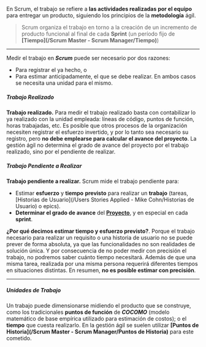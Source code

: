 En Scrum, el trabajo se refiere a **las actividades realizadas por el equipo** para entregar un producto, siguiendo los principios de la **metodología** ágil.

> Scrum organiza el trabajo en torno a la creación de un incremento de producto funcional al final de cada **Sprint** (un período fijo de **[Tiempo](/Scrum Master - Scrum Manager/Tiempo)**)
****
Medir el trabajo en ***Scrum*** puede ser necesario por dos razones: 
- Para registrar el ya hecho, o 
- Para estimar anticipadamente, el que se debe realizar.
En ambos casos se necesita una unidad para el mismo.
##### **Trabajo Realizado**
**Trabajo realizado.** Para medir el trabajo realizado basta con contabilizar lo ya realizado con la unidad empleada: líneas de código, puntos de función, horas trabajadas, etc.
Es posible que otros procesos de la organización necesiten registrar el esfuerzo invertido, y por lo tanto sea necesario su registro, pero **no debe emplearse para calcular el avance del proyecto**. La gestión ágil no determina el grado de avance del proyecto por el trabajo realizado, sino por el pendiente de realizar.
##### **Trabajo Pendiente a Realizar**
**Trabajo pendiente a realizar.** Scrum mide el trabajo pendiente para:
- Estimar **esfuerzo** y **tiempo** **previsto** para realizar un **trabajo** (tareas, [Historias de Usuario](/Users Stories Applied - Mike Cohn/Historias de Usuario) o epics).  
- **Determinar el grado de avance** del **[Proyecto](/PMBOK/Proyecto)**, y en especial en cada **sprint**.

**¿Por qué decimos estimar tiempo y esfuerzo previsto?**. Porque el trabajo necesario para realizar un requisito o una historia de usuario no se puede prever de forma absoluta, ya que las funcionalidades no son realidades de solución única. Y por consecuencia de no poder medir con precisión el trabajo, no podremos saber cuánto tiempo necesitará. Además de que una misma tarea, realizada por una misma persona requerirá diferentes tiempos en situaciones distintas. En resumen, **no es posible estimar con precisión**.
****
##### **Unidades de Trabajo**
Un trabajo puede dimensionarse midiendo el producto que se construye, como los tradicionales **puntos de función** de ***COCOMO*** (modelo matemático de base empírica utilizado para estimación de costos); o el **tiempo** que cuesta realizarlo.
En la gestión ágil se suelen utilizar **[Puntos de Historia](/Scrum Master - Scrum Manager/Puntos de Historia)** para este cometido.
